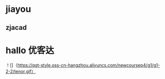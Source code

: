 # jiayou
## zjacad
# hallo 优客达
！[]（https://qgt-style.oss-cn-hangzhou.aliyuncs.com/newcoursep4/g1/g1-2-2/tenor.gif）

